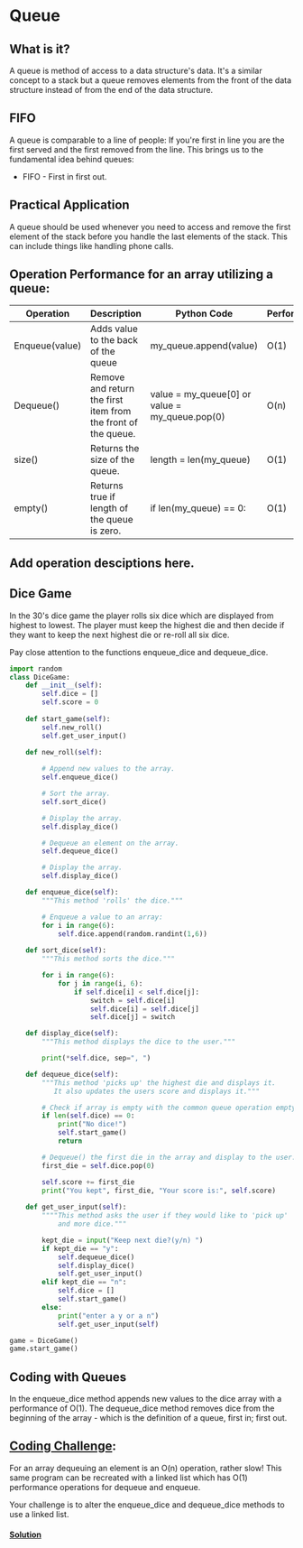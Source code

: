# Queue
## What is it?
A queue is method of access to a data structure's data. It's a similar concept to a stack but a queue removes elements from the front of the data structure instead of from the end of the data structure.

## FIFO
A queue is comparable to a line of people: If you're first in line you are the first served and the first removed from the line. This brings us to the fundamental idea behind queues:
* FIFO - First in first out.

## Practical Application
A queue should be used whenever you need to access and remove
the first element of the stack before you handle the last elements of the
stack. This can include things like handling phone calls.

## Operation Performance for an array utilizing a queue:

Operation     | Description       | Python Code | Performance 
--------------|-------------------|-------------|-------------
Enqueue(value)| Adds value to the back of the queue    | my_queue.append(value)   | O(1)
Dequeue()     | Remove and return the first item from the front of the queue.     | value = my_queue[0] or value = my_queue.pop(0)   | O(n)
size()        | Returns the size of the queue. | length = len(my_queue) | O(1)
empty()       | Returns true if length of the queue is zero. | if len(my_queue) == 0: | O(1)

## Add operation desciptions here.

## Dice Game
In the 30's dice game the player rolls six dice which are displayed
from highest to lowest. The player must keep the highest die and then 
decide if they want to keep the next highest die or re-roll all six dice.

Pay close attention to the functions enqueue_dice and dequeue_dice.

``` python
import random
class DiceGame:
    def __init__(self):
        self.dice = []
        self.score = 0
    
    def start_game(self):
        self.new_roll()
        self.get_user_input()
    
    def new_roll(self):

        # Append new values to the array.
        self.enqueue_dice()

        # Sort the array.
        self.sort_dice()

        # Display the array.
        self.display_dice()

        # Dequeue an element on the array.
        self.dequeue_dice()

        # Display the array.
        self.display_dice()

    def enqueue_dice(self):
        """This method 'rolls' the dice."""

        # Enqueue a value to an array:
        for i in range(6):
            self.dice.append(random.randint(1,6))
    
    def sort_dice(self):
        """This method sorts the dice."""

        for i in range(6):
            for j in range(i, 6):
                if self.dice[i] < self.dice[j]:
                    switch = self.dice[i]
                    self.dice[i] = self.dice[j]
                    self.dice[j] = switch

    def display_dice(self):
        """This method displays the dice to the user."""

        print(*self.dice, sep=", ")

    def dequeue_dice(self):
        """This method 'picks up' the highest die and displays it.
           It also updates the users score and displays it."""

        # Check if array is empty with the common queue operation empty() 
        if len(self.dice) == 0:
            print("No dice!")
            self.start_game()
            return

        # Dequeue() the first die in the array and display to the user.
        first_die = self.dice.pop(0)

        self.score += first_die
        print("You kept", first_die, "Your score is:", self.score)
    
    def get_user_input(self):
        """"This method asks the user if they would like to 'pick up'
            and more dice."""

        kept_die = input("Keep next die?(y/n) ")
        if kept_die == "y":
            self.dequeue_dice()
            self.display_dice()
            self.get_user_input()
        elif kept_die == "n":
            self.dice = []
            self.start_game()
        else:
            print("enter a y or a n")
            self.get_user_input(self)

game = DiceGame()
game.start_game()
```
## Coding with Queues
In the enqueue_dice method appends new values to the dice array with a
performance of O(1). The dequeue_dice method removes dice from the 
beginning of the array - which is the definition of a queue, first in;
first out.

## [Coding Challenge](https://github.com/EmmaBurkett/CSE212-final-project/blob/main/coding_challenges/dice_queue.py): 
For an array dequeuing an element is an O(n) operation, rather slow! 
This same program can be recreated with a linked list which has O(1) 
performance operations for dequeue and enqueue. 

Your challenge is to alter the enqueue_dice and dequeue_dice methods to use a linked list.

#### [Solution](https://github.com/EmmaBurkett/CSE212-final-project/blob/main/coding_challenges/Answers/dice_queue_answer.py)

